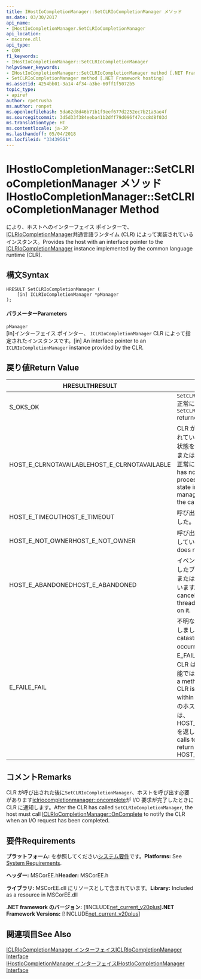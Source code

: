 ```yaml
---
title: IHostIoCompletionManager::SetCLRIoCompletionManager メソッド
ms.date: 03/30/2017
api_name:
- IHostIoCompletionManager.SetCLRIoCompletionManager
api_location:
- mscoree.dll
api_type:
- COM
f1_keywords:
- IHostIoCompletionManager::SetCLRIoCompletionManager
helpviewer_keywords:
- IHostIoCompletionManager::SetCLRIoCompletionManager method [.NET Framework hosting]
- SetCLRIoCompletionManager method [.NET Framework hosting]
ms.assetid: 4254bb01-3a14-4f34-a3be-60ff1f5072b5
topic_type:
- apiref
author: rpetrusha
ms.author: ronpet
ms.openlocfilehash: 5da62d8d46b71b1f9eef677d2252ec7b21a3ae4f
ms.sourcegitcommit: 3d5d33f384eeba41b2dff79d096f47ccc8d8f03d
ms.translationtype: HT
ms.contentlocale: ja-JP
ms.lasthandoff: 05/04/2018
ms.locfileid: "33439561"
---
```

# <a name="ihostiocompletionmanagersetclriocompletionmanager-method"></a><span data-ttu-id="fad5d-102">IHostIoCompletionManager::SetCLRIoCompletionManager メソッド</span><span class="sxs-lookup"><span data-stu-id="fad5d-102">IHostIoCompletionManager::SetCLRIoCompletionManager Method</span></span>
<span data-ttu-id="fad5d-103">により、ホストへのインターフェイス ポインターで、 [ICLRIoCompletionManager](../../../../docs/framework/unmanaged-api/hosting/iclriocompletionmanager-interface.md)共通言語ランタイム (CLR) によって実装されているインスタンス。</span><span class="sxs-lookup"><span data-stu-id="fad5d-103">Provides the host with an interface pointer to the [ICLRIoCompletionManager](../../../../docs/framework/unmanaged-api/hosting/iclriocompletionmanager-interface.md) instance implemented by the common language runtime (CLR).</span></span>  
  
## <a name="syntax"></a><span data-ttu-id="fad5d-104">構文</span><span class="sxs-lookup"><span data-stu-id="fad5d-104">Syntax</span></span>  
  
```  
HRESULT SetCLRIoCompletionManager (  
    [in] ICLRIoCompletionManager *pManager  
);  
```  
  
#### <a name="parameters"></a><span data-ttu-id="fad5d-105">パラメーター</span><span class="sxs-lookup"><span data-stu-id="fad5d-105">Parameters</span></span>  
 `pManager`  
 <span data-ttu-id="fad5d-106">[in]インターフェイス ポインター、 `ICLRIoCompletionManager` CLR によって指定されたインスタンスです。</span><span class="sxs-lookup"><span data-stu-id="fad5d-106">[in] An interface pointer to an `ICLRIoCompletionManager` instance provided by the CLR.</span></span>  
  
## <a name="return-value"></a><span data-ttu-id="fad5d-107">戻り値</span><span class="sxs-lookup"><span data-stu-id="fad5d-107">Return Value</span></span>  
  
|<span data-ttu-id="fad5d-108">HRESULT</span><span class="sxs-lookup"><span data-stu-id="fad5d-108">HRESULT</span></span>|<span data-ttu-id="fad5d-109">説明</span><span class="sxs-lookup"><span data-stu-id="fad5d-109">Description</span></span>|  
|-------------|-----------------|  
|<span data-ttu-id="fad5d-110">S_OK</span><span class="sxs-lookup"><span data-stu-id="fad5d-110">S_OK</span></span>|<span data-ttu-id="fad5d-111">`SetCLRIoCompletionManager` 正常に返されます。</span><span class="sxs-lookup"><span data-stu-id="fad5d-111">`SetCLRIoCompletionManager` returned successfully.</span></span>|  
|<span data-ttu-id="fad5d-112">HOST_E_CLRNOTAVAILABLE</span><span class="sxs-lookup"><span data-stu-id="fad5d-112">HOST_E_CLRNOTAVAILABLE</span></span>|<span data-ttu-id="fad5d-113">CLR が、プロセスに読み込まれていませんまたは CLR は、状態をマネージ コードを実行またはできないの呼び出しは正常に処理します。</span><span class="sxs-lookup"><span data-stu-id="fad5d-113">The CLR has not been loaded into a process, or the CLR is in a state in which it cannot run managed code or process the call successfully.</span></span>|  
|<span data-ttu-id="fad5d-114">HOST_E_TIMEOUT</span><span class="sxs-lookup"><span data-stu-id="fad5d-114">HOST_E_TIMEOUT</span></span>|<span data-ttu-id="fad5d-115">呼び出しがタイムアウトしました。</span><span class="sxs-lookup"><span data-stu-id="fad5d-115">The call timed out.</span></span>|  
|<span data-ttu-id="fad5d-116">HOST_E_NOT_OWNER</span><span class="sxs-lookup"><span data-stu-id="fad5d-116">HOST_E_NOT_OWNER</span></span>|<span data-ttu-id="fad5d-117">呼び出し元は、ロックを所有していません。</span><span class="sxs-lookup"><span data-stu-id="fad5d-117">The caller does not own the lock.</span></span>|  
|<span data-ttu-id="fad5d-118">HOST_E_ABANDONED</span><span class="sxs-lookup"><span data-stu-id="fad5d-118">HOST_E_ABANDONED</span></span>|<span data-ttu-id="fad5d-119">イベントがキャンセルされましたブロックされたスレッドまたはファイバーが待機しています。</span><span class="sxs-lookup"><span data-stu-id="fad5d-119">An event was canceled while a blocked thread or fiber was waiting on it.</span></span>|  
|<span data-ttu-id="fad5d-120">E_FAIL</span><span class="sxs-lookup"><span data-stu-id="fad5d-120">E_FAIL</span></span>|<span data-ttu-id="fad5d-121">不明な致命的なエラーが発生しました。</span><span class="sxs-lookup"><span data-stu-id="fad5d-121">An unknown catastrophic failure occurred.</span></span> <span data-ttu-id="fad5d-122">メソッドには、E_FAIL が返される、ときに、CLR は、プロセス内で使用可能ではなくなりました。</span><span class="sxs-lookup"><span data-stu-id="fad5d-122">When a method returns E_FAIL, the CLR is no longer usable within the process.</span></span> <span data-ttu-id="fad5d-123">メソッドのホストに以降の呼び出しでは、HOST_E_CLRNOTAVAILABLE を返します。</span><span class="sxs-lookup"><span data-stu-id="fad5d-123">Subsequent calls to hosting methods return HOST_E_CLRNOTAVAILABLE.</span></span>|  
  
## <a name="remarks"></a><span data-ttu-id="fad5d-124">コメント</span><span class="sxs-lookup"><span data-stu-id="fad5d-124">Remarks</span></span>  
 <span data-ttu-id="fad5d-125">CLR が呼び出された後に`SetCLRIoCompletionManager`、ホストを呼び出す必要があります[iclriocompletionmanager::oncomplete](../../../../docs/framework/unmanaged-api/hosting/iclriocompletionmanager-oncomplete-method.md)が I/O 要求が完了したときに CLR に通知します。</span><span class="sxs-lookup"><span data-stu-id="fad5d-125">After the CLR has called `SetCLRIoCompletionManager`, the host must call [ICLRIoCompletionManager::OnComplete](../../../../docs/framework/unmanaged-api/hosting/iclriocompletionmanager-oncomplete-method.md) to notify the CLR when an I/O request has been completed.</span></span>  
  
## <a name="requirements"></a><span data-ttu-id="fad5d-126">要件</span><span class="sxs-lookup"><span data-stu-id="fad5d-126">Requirements</span></span>  
 <span data-ttu-id="fad5d-127">**プラットフォーム:** を参照してください[システム要件](../../../../docs/framework/get-started/system-requirements.md)です。</span><span class="sxs-lookup"><span data-stu-id="fad5d-127">**Platforms:** See [System Requirements](../../../../docs/framework/get-started/system-requirements.md).</span></span>  
  
 <span data-ttu-id="fad5d-128">**ヘッダー:** MSCorEE.h</span><span class="sxs-lookup"><span data-stu-id="fad5d-128">**Header:** MSCorEE.h</span></span>  
  
 <span data-ttu-id="fad5d-129">**ライブラリ:** MSCorEE.dll にリソースとして含まれています。</span><span class="sxs-lookup"><span data-stu-id="fad5d-129">**Library:** Included as a resource in MSCorEE.dll</span></span>  
  
 <span data-ttu-id="fad5d-130">**.NET framework のバージョン:** [!INCLUDE[net_current_v20plus](../../../../includes/net-current-v20plus-md.md)]</span><span class="sxs-lookup"><span data-stu-id="fad5d-130">**.NET Framework Versions:** [!INCLUDE[net_current_v20plus](../../../../includes/net-current-v20plus-md.md)]</span></span>  
  
## <a name="see-also"></a><span data-ttu-id="fad5d-131">関連項目</span><span class="sxs-lookup"><span data-stu-id="fad5d-131">See Also</span></span>  
 [<span data-ttu-id="fad5d-132">ICLRIoCompletionManager インターフェイス</span><span class="sxs-lookup"><span data-stu-id="fad5d-132">ICLRIoCompletionManager Interface</span></span>](../../../../docs/framework/unmanaged-api/hosting/iclriocompletionmanager-interface.md)  
 [<span data-ttu-id="fad5d-133">IHostIoCompletionManager インターフェイス</span><span class="sxs-lookup"><span data-stu-id="fad5d-133">IHostIoCompletionManager Interface</span></span>](../../../../docs/framework/unmanaged-api/hosting/ihostiocompletionmanager-interface.md)
